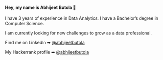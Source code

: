 #### Hey, my name is Abhijeet Butola 👋

I have 3 years of experience in Data Analytics. I have a Bachelor’s degree in Computer Science.

I am currently looking for new challenges to grow as a data professional.

Find me on LinkedIn ➡︎ [@abhijeetbutola](https://www.linkedin.com/in/abhijeetbutola)

My Hackerrank profile ➡︎ [@abhijeetbutola](https://www.hackerrank.com/swift_abhi09?hr_r=1)

<!--
**abhijeetbutola/abhijeetbutola** is a ✨ _special_ ✨ repository because its `README.md` (this file) appears on your GitHub profile.

Here are some ideas to get you started:

- 🔭 I’m currently working on ...
- 🌱 I’m currently learning ...
- 👯 I’m looking to collaborate on ...
- 🤔 I’m looking for help with ...
- 💬 Ask me about ...
- 📫 How to reach me: ...
- 😄 Pronouns: ...
- ⚡ Fun fact: ...
-->
